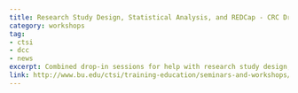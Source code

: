 ```yaml
---
title: Research Study Design, Statistical Analysis, and REDCap - CRC Drop-in sessions
category: workshops
tag: 
- ctsi
- dcc
- news
excerpt: Combined drop-in sessions for help with research study design, statistical analysis, and REDCap. Drop-in sessions are held in the Mugar Library, 1st and 3rd Fridays, from 2 to 3 pm. Please contact Tasha Coughlin at tawatson@bu.edu with questions. LOCATION - Mugar Library, 771 Commonwealth Ave, Alcove 2. 
link: http://www.bu.edu/ctsi/training-education/seminars-and-workshops/
---
```

